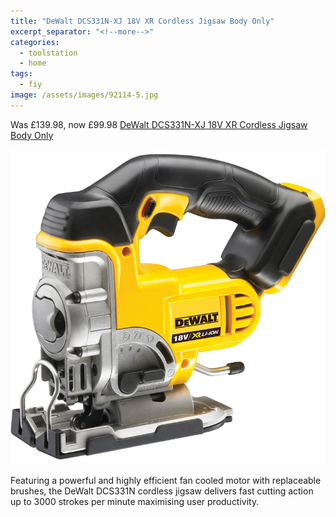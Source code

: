 ```yaml
---
title: "DeWalt DCS331N-XJ 18V XR Cordless Jigsaw Body Only"
excerpt_separator: "<!--more-->"
categories:
  - toolstation
  - home
tags:
  - fiy
image: /assets/images/92114-5.jpg
---
```

Was £139.98, now £99.98 [DeWalt DCS331N-XJ 18V XR Cordless Jigsaw Body Only](https://www.toolstation.com/dewalt-dcs331n-xj-18v-xr-cordless-jigsaw/p92114)

<img src="/assets/images/92114.jpg" alt="cordless jigsaw from DeWalt" class="align-left">

Featuring a powerful and highly efficient fan cooled motor with replaceable brushes, the DeWalt
DCS331N cordless jigsaw delivers fast cutting action up to 3000 strokes per minute maximising user
productivity.

<!--more-->

